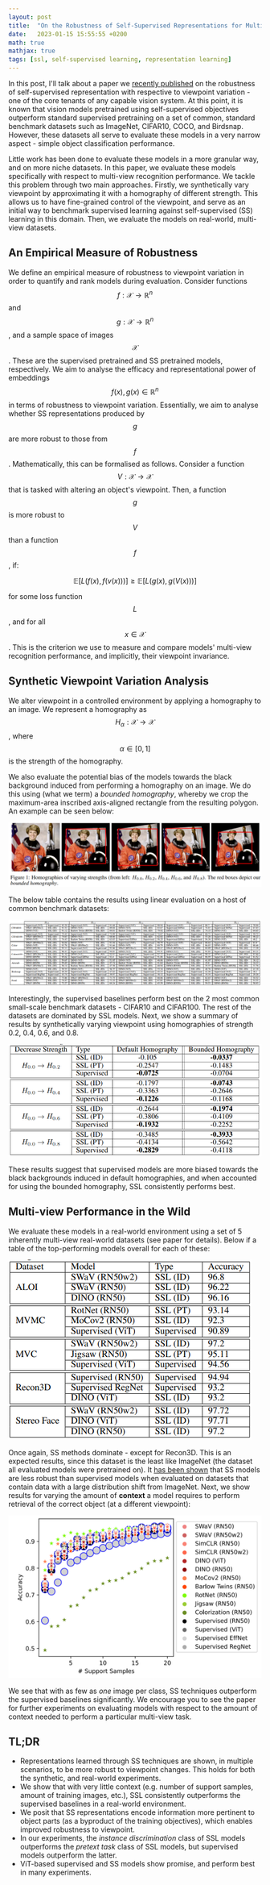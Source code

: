 ```yaml
---
layout: post
title:  "On the Robustness of Self-Supervised Representations for Multi-view Object Classification"
date:   2023-01-15 15:55:55 +0200
math: true
mathjax: true
tags: [ssl, self-supervised learning, representation learning]
---
```


In this post, I'll talk about a paper we [recently published](https://www.sciencedirect.com/science/article/abs/pii/S0167865522002276)
on the robustness of self-supervised representation with respective to
viewpoint variation - one  of the core tenants of any capable vision system.
At this point, it is known that vision models pretrained using self-supervised
objectives outperform standard supervised pretraining on a set of common, standard
benchmark datasets such as ImageNet, CIFAR10, COCO, and Birdsnap. However, these
datasets all serve to evaluate these models in a very narrow aspect - simple
object classification performance.

Little work has been done to evaluate these models in a more granular way, and
on more niche datasets. In this paper, we evaluate these models specifically
with respect to multi-view recognition performance. We tackle this problem through
two main approaches. Firstly, we synthetically vary viewpoint by approximating
it with a homography of different strength. This allows us to have fine-grained
control of the viewpoint, and serve as an initial way to benchmark supervised
learning against self-supervised (SS) learning in this domain. Then, we evaluate the
models on real-world, multi-view datasets.

## An Empirical Measure of Robustness

We define an empirical measure of robustness to viewpoint variation in order
to quantify and rank models during evaluation. Consider functions $$ f : \mathcal{X} \rightarrow \mathbb{R}^n $$
and $$ g : \mathcal{X} \rightarrow \mathbb{R}^n $$, and a sample space of images $$ \mathcal{X} $$.
These are the supervised pretrained and SS pretrained models, respectively. We
aim to analyse the efficacy and representational power of embeddings $$ f(x), g(x) \in \mathbb{R}^n $$
in terms of robustness to viewpoint variation. Essentially, we aim to analyse
whether SS representations produced by $$ g $$ are more robust to those from $$ f $$.
Mathematically, this can be formalised as follows. Consider a function $$ V : \mathcal{X} \rightarrow \mathcal{X} $$
that is tasked with altering an object's viewpoint. Then, a function $$ g $$ is
more robust to $$ V $$ than a function $$ f $$, if:

$$ \mathbb{E}[L(f(x), f(v(x)))] \ge \mathbb{E}[L(g(x), g(V(x)))] $$

for some loss function $$ L $$, and for all $$ x \in \mathcal{X} $$. This is the
criterion we use to measure and compare models' multi-view recognition performance,
and implicitly, their viewpoint invariance.

## Synthetic Viewpoint Variation Analysis

We alter viewpoint in a controlled environment by applying a homography to an
image. We represent a homography as $$ H_{\alpha} : \mathcal{X} \rightarrow \mathcal{X} $$,
where $$ \alpha \in [0, 1] $$ is the strength of the homography.

We also evaluate the potential bias of the models towards the black background
induced from performing a homography on an image. We do this using (what we term)
a *bounded homography*, whereby we crop the maximum-area inscribed axis-aligned
rectangle from the resulting polygon. An example can be seen below:

![Bounded Homography](/assets/bounded-homography.png)

The below table contains the results using linear evaluation on a host of common
benchmark datasets:

![Linear Eval Results](/assets/linear-eval-homog.png)

Interestingly, the supervised baselines perform best on the 2 most common
small-scale benchmark datasets - CIFAR10 and CIFAR100. The rest of the datasets
are dominated by SSL models. Next, we show a summary of results by
synthetically varying viewpoint using homographies of strength 0.2, 0.4, 0.6, and 0.8.

![Bounded Homog Results](/assets/bounded-results.png)

These results suggest that supervised models are more biased towards the
black backgrounds induced in default homographies, and when accounted for using
the bounded homography, SSL consistently performs best.

## Multi-view Performance in the Wild

We evaluate these models in a real-world environment using a set of 5 inherently
multi-view real-world datasets (see paper for details). Below if a table of the
top-performing models overall for each of these:

![Real World Top](/assets/real-world-top.png)

Once again, SS methods dominate - except for Recon3D. This is an expected results,
since this dataset is the least like ImageNet (the dataset all evaluated models
were pretrained on). It [has been shown](https://openaccess.thecvf.com/content/CVPR2021/papers/Ericsson_How_Well_Do_Self-Supervised_Models_Transfer_CVPR_2021_paper.pdf)
that SS models are less robust than supervised models when evaluated on datasets
that contain data with a large distribution shift from ImageNet. Next, we show
results for varying the amount of **context** a model requires to perform retrieval
of the correct object (at a different viewpoint):

![MVMC](/assets/mvmc.png)

We see that with as few as *one* image per class, SS techniques outperform the
supervised baselines significantly. We encourage you to see the paper for further
experiments on evaluating models with respect to the amount of context needed
to perform a particular multi-view task.

## TL;DR

- Representations learned through SS techniques are shown, in multiple scenarios,
to be more robust to viewpoint changes. This holds for both the synthetic, and
real-world experiments.
- We show that with very little context (e.g. number of support samples, amount
of training images, etc.), SSL consistently outperforms the supervised baselines
in a real-world environment.
- We posit that SS representations encode information more pertinent to object
parts (as a byproduct of the training objectives), which enables improved
robustness to viewpoint.
- In our experiments, the *instance discrimination* class of SSL models outperforms
the *pretext task* class of SSL models, but supervised models outperform the latter.
- ViT-based supervised and SS models show promise, and perform best in many
experiments.
